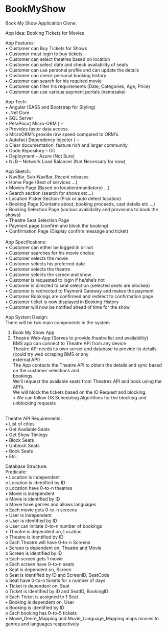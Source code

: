 # BookMyShow

Book My Show Application Clone:

App Idea: Booking Tickets for Movies

App Features: </br>
•	Customer can Buy Tickets for Shows </br>
•	Customer must login to buy tickets. </br>
•	Customer can select theatres based on location  </br> 
•	Customer can select date and check availability of seats  </br>
•	Customer can use personal profile and can update the details  </br> 
•	Customer can check personal booking history  </br> 
•	 Customer can search for his required movie  </br> 
•	 Customer can filter his requirements (Date, Categories, Age, Price)  </br> 
•	Customer can use various payment portals (namesake)  </br> 

App Tech:  </br> 
•	Angular (SASS and Bootstrap for Styling)  </br>
•	.Net Core  </br>
•	SQL Server  </br>
•	PetaPoco( Micro-ORM ) –  </br>
o	Provides faster data access.  </br>
o	MicroORM’s provide raw speed compared to ORM’s. </br>
•	Autofac( Dependency Injector ) –  </br>
o	Clear documentation, feature rich and larger community. </br>
•	Code Repository – Git </br>
•	Deployment – Azure (Not Sure) </br>
•	NLB – Network Load Balancer (Not Necessary for now) </br>

App Sketch:  </br>
•	NavBar, Sub-NavBar, Recent releases </br>
•	Home Page (Best of services …) </br>
•	Movies Page (Based on location(mandatory) …) </br>
•	Search section (search for shows etc…) </br>
•	Location Picker Section (Pick or auto detect location) </br>
•	Booking Page (Contains about, booking proceeds, cast details etc …) </br>
•	Booking Selection Page (various availability and provisions to book the shows) </br>
•	Theatre Seat Selection Page </br>
•	Payment page (confirm and block the booking) </br>
•	Confirmation Page (Display confirm message and ticket) </br>
  </br>
App Specifications: </br>
•	Customer can either be logged in or not </br>
•	Customer searches for his movie choice </br>
•	Customer selects the movie </br>
•	Customer selects his preferred date </br>
•	Customer selects the theatre </br>
•	Customer selects the screen and show </br>
•	Customer is requested to login if he/she’s not </br>
•	Customer is directed to seat selection (selected seats are blocked) </br>
•	Customer is redirected to Payment Gateway and makes the payment </br>
•	Customer Bookings are confirmed and redirect to confirmation page </br>
•	Customer ticket is now displayed in Booking History </br>
•	Customer will now be notified ahead of time for the show </br>

App System Design: </br>
There will be two main components in the system </br>
1.	Book My Show App  </br>
2.	Theatre Web-App (Serves to provide theatre list and availability) </br>
BMS app can connect to Theatre API from any device </br>
Theatre API needs its own server and database to provide its details (could try web scraping BMS or any  </br>external API) </br>
The App contacts the Theatre API to obtain the details and sync based on the customer selections and  </br>bookings. </br>
We’ll request the available seats from Theatres API and book using the API’s. </br>
We will block the tickets based on the IO Request and blocking. </br>
•	We can follow OS Scheduling Algorithms for the blocking and unblocking requests </br>
 </br>
Theatre API Requirements:  </br>
•	List of cities </br>
•	Get Available Seats </br>
•	Get Show Timings </br>
•	Block Seats </br>
•	Unblock Seats </br>
•	Book Seats </br>
•	Etc. </br>

Database Structure: </br>
Predicate: </br>
•	Location is independent </br>
    o	Location is identified by ID </br>
    o	Location have 0-to-n theatres </br>
•	Movie is independent </br>
    o	Movie is identified by ID </br>
    o	Movie have genres and allows languages </br>
    o	Each movie gets 0-to-n screens </br>
•	User is independent </br>
    o	User is identified by ID </br>
    o	User can initiate 0-to-n number of bookings </br>
•	Theatre is dependent on, Location </br>
    o	Theatre is identified by ID </br>
    o	Each Theatre will have 0-to-n Screens </br>
•	Screen is dependent on, Theatre and Movie </br>
    o	Screen is identified by ID </br>
    o	Each screen gets 1 movie </br>
    o	Each screen have 0-to-n seats </br>
•	Seat is dependent on, Screen </br>
    o	Seat is identified by ID and ScreenID, SeatCode </br>
    o	Seat have 0-to-n tickets for x number of days </br>
•	Ticket is dependent on, Seat </br>
    o	Ticket is identified by ID and SeatID, BookingID </br>
    o	Each Ticket is assigned to 1 Seat </br>
•	Booking is dependent on, User </br>
    o	Booking is identified by ID </br>
    o	Each booking has 0-to-5 tickets </br>
•	Movie_Genre_Mapping  and Movie_Language_Mapping  maps movies to genres and languages respectively </br>

